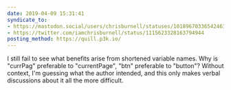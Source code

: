 ```yaml
---
date: 2019-04-09 15:31:41
syndicate_to:
- https://mastodon.social/users/chrisburnell/statuses/101896703365424633
- https://twitter.com/iamchrisburnell/status/1115623328163794944
posting_method: https://quill.p3k.io/
---
```


I still fail to see what benefits arise from shortened variable names. Why is "currPag" preferable to "currentPage", "btn" preferable to "button"? Without context, I'm guessing what the author intended, and this only makes verbal discussions about it all the more difficult.

